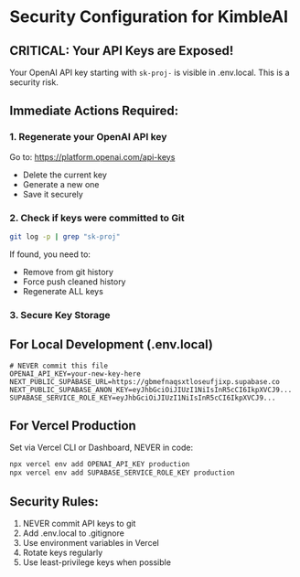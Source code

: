 # Security Configuration for KimbleAI

## CRITICAL: Your API Keys are Exposed!

Your OpenAI API key starting with `sk-proj-` is visible in .env.local. This is a security risk.

## Immediate Actions Required:

### 1. Regenerate your OpenAI API key
Go to: https://platform.openai.com/api-keys
- Delete the current key
- Generate a new one
- Save it securely

### 2. Check if keys were committed to Git
```bash
git log -p | grep "sk-proj"
```

If found, you need to:
- Remove from git history
- Force push cleaned history
- Regenerate ALL keys

### 3. Secure Key Storage

## For Local Development (.env.local)
```
# NEVER commit this file
OPENAI_API_KEY=your-new-key-here
NEXT_PUBLIC_SUPABASE_URL=https://gbmefnaqsxtloseufjixp.supabase.co
NEXT_PUBLIC_SUPABASE_ANON_KEY=eyJhbGciOiJIUzI1NiIsInR5cCI6IkpXVCJ9...
SUPABASE_SERVICE_ROLE_KEY=eyJhbGciOiJIUzI1NiIsInR5cCI6IkpXVCJ9...
```

## For Vercel Production
Set via Vercel CLI or Dashboard, NEVER in code:
```bash
npx vercel env add OPENAI_API_KEY production
npx vercel env add SUPABASE_SERVICE_ROLE_KEY production
```

## Security Rules:
1. NEVER commit API keys to git
2. Add .env.local to .gitignore
3. Use environment variables in Vercel
4. Rotate keys regularly
5. Use least-privilege keys when possible
